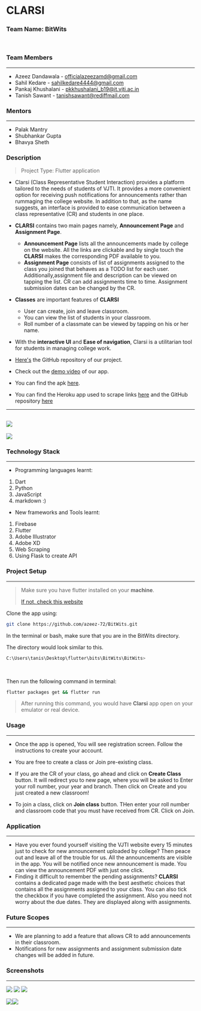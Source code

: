 # CLARSI 

### Team Name: BitWits
</br>

### Team Members
----------
- Azeez Dandawala - officialazeezamd@gmail.com
- Sahil Kedare - sahilkedare4444@gmail.com
- Pankaj Khushalani - pkkhushalani_b19@it.vjti.ac.in
- Tanish Sawant - tanishsawant@rediffmail.com

### Mentors
-----------
- Palak Mantry
- Shubhankar Gupta
- Bhavya Sheth

### Description
>Project Type: Flutter application

- Clarsi (Class Representative Student Interaction) provides a platform tailored to the needs of students of VJTI. It provides a more convenient option for receiving push notifications for announcements rather than rummaging the college website. In addition to that, as the name suggests, an interface is provided to ease communication between a class representative (CR) and students in one place.
- **CLARSI** contains two main pages namely, **Announcement Page** and **Assignment Page**.
	- **Announcement Page** lists all the announcements made by college on  the website. All the links are clickable and by single touch the **CLARSI** makes the corresponding PDF available to you.
	- **Assignment Page** consists of list of assignments assigned to the class you joined that behaves as a TODO list for each user. Additionally,assignment file and description can be viewed on tapping the list. CR can add assignments time to time. Assignment submission dates can be changed by the CR.

- **Classes** are important features of **CLARSI**
	- User can create, join and leave classroom.
	- You can view the list of students in your classroom.
	- Roll number of a classmate can be viewed by tapping on his or her name.

- With the **interactive UI** and **Ease of navigation**, Clarsi is a utilitarian tool for students in managing college work. <br/>

- [Here's](https://github.com/azeez-72/BitWits) the GitHub repository of our project.
- Check out the [demo video](https://drive.google.com/file/d/16V50xbdi8F28sIJupCwdtIq6v70L8TvN/view) of our app.
- You can find the apk [here](https://drive.google.com/drive/folders/1H52JErSo3x_lSb0c8bC38rW83bBeEGnR?usp=sharing).
- You can find the Heroku app used to scrape links [here](https://new-college-scrapper.herokuapp.com/) and the GitHub repository [here](https://github.com/pk-218/CollegeScrapper)


--------------
![](https://github.com/azeez-72/BitWits/blob/master/Screenshots/clarsi-heroku.JPG?raw=true)
-----------------
![](https://github.com/azeez-72/BitWits/blob/master/Screenshots/heroku-web.JPG?raw=true)



### Technology Stack
--------------
- Programming languages learnt:

1. Dart
2. Python
3. JavaScript
4. markdown :)

- New frameworks and Tools learnt:

1. Firebase
2. Flutter
3. Adobe Illustrator
4. Adobe XD
5. Web Scraping
6. Using Flask to create API


### Project Setup
--------------

> Make sure you have flutter installed on your **machine**.
> 
> [If not, check this website](https://flutter.dev/docs/get-started/install)

Clone the app using:

```bash
git clone https://github.com/azeez-72/BitWits.git
```

In the terminal or bash, make sure that you are in the BitWits directory.

The directory would look similar to this.

```bash
C:\Users\tanis\Desktop\flutter\bits\BitWits\BitWits>
```
<br/>

Then run the following command in terminal:

```bash
flutter packages get && flutter run
```

>After running this command, you would have **Clarsi** app open on your emulator or real device.

### Usage
--------------
- Once the app is opened, You will see registration screen. Follow the instructions to create your account.  
- You are free to create a class or Join pre-existing class.
- If you are the CR of your class, go ahead and click on **Create Class** button. It will redirect you to new page, where you will be asked to Enter your roll number, your year and branch. Then click on Create and you just created a new classroom!

- To join a class, click on **Join class** button. THen enter your roll number and classroom code that you must have received from CR. Click on Join.

### Application
--------------

- Have you ever found yourself visiting the VJTI website every 15 minutes just to check for new announcement uploaded by college? Then peace out and leave all of the trouble for us. All the announcements are visible in the app. You will be notified once new announcement is made. You can view the announcement PDF with just one click.
- Finding it difficult to remember the pending assignments? **CLARSI** contains a dedicated page made with the best aesthetic choices that contains all the assignments assigned to your class. You can also tick the checkbox if you have completed the assignment. Also you need not worry about the due dates. They are displayed along with assignments.

### Future Scopes 
--------------

- We are planning to add a feature that allows CR to add announcements in their classroom.
- Notifications for new assignments and assignment submission date changes will be added in future.

### Screenshots 
--------------


![](https://github.com/azeez-72/BitWits/blob/master/Screenshots/login_page.PNG?raw=true) ![](https://github.com/azeez-72/BitWits/blob/master/Screenshots/announcements_page.JPG?raw=true) ![](https://github.com/azeez-72/BitWits/blob/master/Screenshots/assignment_page.JPG?raw=true)

![](https://github.com/azeez-72/BitWits/blob/master/Screenshots/assignment_description.JPG?raw=true)![](https://github.com/azeez-72/BitWits/blob/master/Screenshots/more_options_page.JPG?raw=true)

